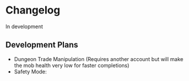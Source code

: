 # Changelog
In development

## Development Plans
- Dungeon Trade Manipulation (Requires another account but will make the mob health very low for faster completions)
- Safety Mode:
<!-- - ssss -->
